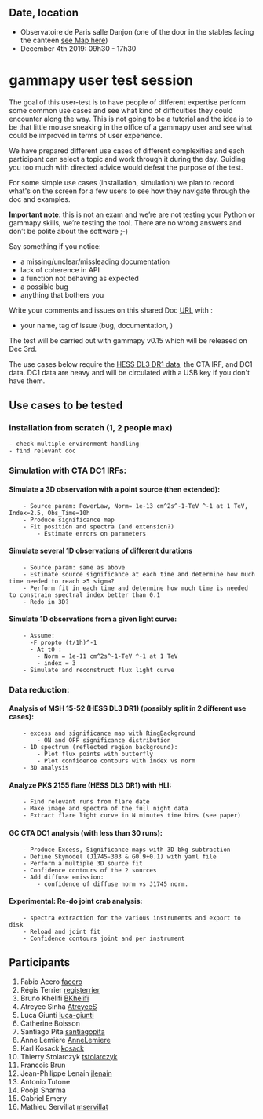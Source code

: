 ## Date, location

- Observatoire de Paris salle Danjon (one of the door in the stables facing the canteen [see Map here](december_2019/Danjon_Obs_Paris.jpg))
- December 4th 2019: 09h30 - 17h30

# gammapy user test session

The goal of this user-test is to have people of different expertise perform some common use cases and see what kind of difficulties they could encounter along the way. This is not going to be a tutorial and the idea is to be that little mouse sneaking in the office of a gammapy user and see what could be improved in terms of user experience.

We have prepared different use cases of different complexities and each participant can select a topic and work through it during the day. Guiding you too much with directed advice would defeat the purpose of the test.

For some simple use cases (installation, simulation) we plan to record what's on the screen for a few users to see how they navigate through the doc and examples.

**Important note**: this is not an exam and we’re are not testing your Python or gammapy skills, we’re testing the tool.
There are no wrong answers and don’t be polite about the software  ;-) 

Say something if you notice:
- a missing/unclear/missleading documentation
- lack of coherence in API
- a function not behaving as expected
- a possible bug
- anything that bothers you


Write your comments and issues on this shared Doc [URL](https://docs.google.com/document/d/1tA0Xz64RviKKfJZZp0GLovb3TrFLgoCFR3U7KGgBsaI/edit?usp=sharing) with :
- your name, tag of issue (bug, documentation, )

The test will be carried out with gammapy v0.15 which will be released on Dec 3rd.


The use cases below require the [HESS DL3 DR1 data](https://www.mpi-hd.mpg.de/hfm/HESS/pages/dl3-dr1/), the CTA IRF, and DC1 data.
DC1 data are heavy and will be circulated with a USB key if you don't have them.


## Use cases to be tested

### installation from scratch (1, 2 people max)
    - check multiple environment handling 
    - find relevant doc 

### Simulation with CTA DC1 IRFs:
   
#### Simulate a 3D observation with a point source (then extended):
        - Source param: PowerLaw, Norm= 1e-13 cm^2s^-1-TeV ^-1 at 1 TeV, Index=2.5, Obs_Time=10h
        - Produce significance map
        - Fit position and spectra (and extension?) 
            - Estimate errors on parameters

#### Simulate several 1D observations of different durations
        - Source param: same as above
        - Estimate source significance at each time and determine how much time needed to reach >5 sigma?
        - Perform fit in each time and determine how much time is needed to constrain spectral index better than 0.1
        - Redo in 3D?
        
#### Simulate 1D observations from a given light curve:
        - Assume:
          -F propto (t/1h)^-1
          - At t0 :
            - Norm = 1e-11 cm^2s^-1-TeV ^-1 at 1 TeV 
            - index = 3
        - Simulate and reconstruct flux light curve

### Data reduction:

#### Analysis of MSH 15-52 (HESS DL3 DR1) (possibly split in 2 different use cases):
        - excess and significance map with RingBackground
            - ON and OFF significance distribution
        - 1D spectrum (reflected region background):
            - Plot flux points with butterfly
            - Plot confidence contours with index vs norm
        - 3D analysis
     
#### Analyze PKS 2155 flare (HESS DL3 DR1) with HLI:
        - Find relevant runs from flare date
        - Make image and spectra of the full night data 
        - Extract flare light curve in N minutes time bins (see paper)
    
#### GC CTA DC1 analysis (with less than 30 runs):
        - Produce Excess, Significance maps with 3D bkg subtraction 
        - Define Skymodel (J1745-303 & G0.9+0.1) with yaml file
        - Perform a multiple 3D source fit 
        - Confidence contours of the 2 sources 
        - Add diffuse emission:
            - confidence of diffuse norm vs J1745 norm.

#### Experimental: Re-do joint crab analysis:
        - spectra extraction for the various instruments and export to disk
        - Reload and joint fit
        - Confidence contours joint and per instrument 

## Participants
 1. Fabio Acero [facero](https://github.com/facero)
 2. Régis Terrier [registerrier](https://github.com/registerrier)
 3. Bruno Khelifi [BKhelifi](https://github.com/bkhelifi)
 4. Atreyee Sinha [AtreyeeS](https://github.com/AtreyeeS)
 5. Luca Giunti [luca-giunti](https://github.com/luca-giunti)
 6. Catherine Boisson 
 7. Santiago Pita [santiagopita](https://github.com/santiagopita)
 8. Anne Lemière [AnneLemiere](https://github.com/AnneLemiere)
 9. Karl Kosack [kosack](https://github.com/kosack)
 10. Thierry Stolarczyk [tstolarczyk](https://github.com/tstolarczyk)
 11. Francois Brun
 12. Jean-Philippe Lenain [jlenain](https://github.com/jlenain)
 13. Antonio Tutone
 14. Pooja Sharma
 15. Gabriel Emery
 16. Mathieu Servillat [mservillat](https://github.com/mservillat)
 
 
